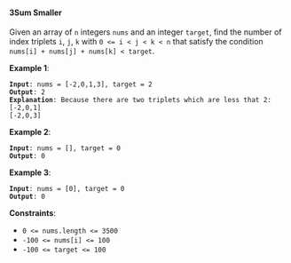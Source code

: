  #### 3Sum Smaller

Given an array of `n` integers `nums` and an integer `target`, find the number of index triplets `i`, `j`, `k` with `0 <= i < j < k < n` that satisfy the condition `nums[i] + nums[j] + nums[k] < target`.

**Example 1**:
<pre><code><b>Input</b>: nums = [-2,0,1,3], target = 2
<b>Output</b>: 2
<b>Explanation</b>: Because there are two triplets which are less that 2:
[-2,0,1]
[-2,0,3]
</code></pre>

**Example 2**:
<pre><code><b>Input</b>: nums = [], target = 0
<b>Output</b>: 0
</code></pre>

**Example 3**:
<pre><code><b>Input</b>: nums = [0], target = 0
<b>Output</b>: 0
</code></pre>

**Constraints**:
* `0 <= nums.length <= 3500`
* `-100 <= nums[i] <= 100`
* `-100 <= target <= 100`
